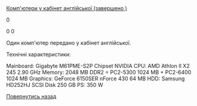 ## 
[Комп&#39;ютери у кабінет англійської (завершено )](/info/for-grads/компютери-у-кабінет-англійської/)

0

0
0

Один комп'ютер передано у кабінет англійської.

Технічні характеристики:

Mainboard: Gigabyte M61PME-S2P Chipset NVIDIA
CPU: AMD Athlon II X2 245 2.90 GHz
Memory: 2048 MB DDR2 = PC2-5300 1024 MB + PC2-6400 1024 MB
Graphics: GeForce 6150SER nForce 430 64 MB
HDD: Samsung HD252HJ SCSI Disk 250 GB
PS: 350 W

<!-- <form action="/%D0%B4%D0%BB%D1%8F-%D0%B2%D0%B8%D0%BF%D1%83%D1%81%D0%BA%D0%BD%D0%B8%D0%BA%D1%96%D0%B2/%D0%BA%D0%BE%D0%BC%D0%BF%D1%8E%D1%82%D0%B5%D1%80%D0%B8-%D1%83-%D0%BA%D0%B0%D0%B1%D1%96%D0%BD%D0%B5%D1%82-%D0%B0%D0%BD%D0%B3%D0%BB%D1%96%D0%B9%D1%81%D1%8C%D0%BA%D0%BE%D1%97" class="donateform" enctype="multipart/form-data" method="post"><input id="Email" name="Email" placeholder="email@domain.com" type="email" value="" /><input id="Name" name="Name" placeholder="Вася Пупкін" type="text" value="" /><input type="number" id="Amount" name="Amount" placeholder="100 UAH" />
<input type="hidden" id="ProjectId" name="ProjectId" value="1188" />
<input type="hidden" id="Subscribe" name="Subscribe" value="fasle" />
<input type="submit" value="Зробити внесок" />
<input name='ufprt' type='hidden' value='A72C9991B4815773FB79172DA4B338BD60BADF776383A8F6BB0BFBA2745CEF67BC35B132CA0B7254383744EDCF43F0423BEAD9C9A0D30A047A465DAE430628E1ECBA6D8D4399D6D3B4F5592834C6120AB2BABAD65C31820A96124F6CC33F9EDECE28091C0B25FC95040A88C89D50EA0B83A065F39BCEA361BD50E9565775A1A9F586756C8F4FC51248A51972139ADD8F' /></form> -->


[Повернутись назад](/info/for-grads/)
